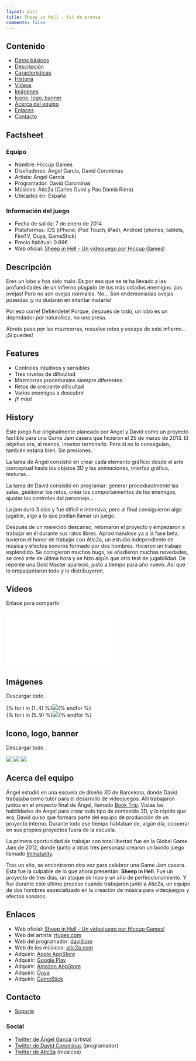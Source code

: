 ```yaml
---
layout: post
title: Sheep in Hell - Kit de prensa
comments: false
---
```


Contenido
---------

<ul class="listing">
  <li><i class="icon icon-chevron-right"></i><a href="#factsheet">Datos básicos</a></li>
  <li><i class="icon icon-chevron-right"></i><a href="#description">Descripción</a></li>
  <li><i class="icon icon-chevron-right"></i><a href="#features">Características</a></li>
  <li><i class="icon icon-chevron-right"></i><a href="#history">Historia</a></li>
  <li><i class="icon icon-chevron-right"></i><a href="#videos">Vídeos</a></li>
  <li><i class="icon icon-chevron-right"></i><a href="#images">Imágenes</a></li>
  <li><i class="icon icon-chevron-right"></i><a href="#logos">Icono, logo, banner</a></li>
  <li><i class="icon icon-chevron-right"></i><a href="#aboutus">Acerca del equipo</a></li>
  <li><i class="icon icon-chevron-right"></i><a href="#links">Enlaces</a></li>
  <li><i class="icon icon-chevron-right"></i><a href="#contact">Contacto</a></li>
</ul>

<a id="factsheet"></a>
Factsheet
---------

<p>
	<h3>Equipo</h3>
	<ul class="listing">
	  <li>Nombre: Hiccup Games</li>
	  <li>Diseñadores: Ángel García, David Corominas</li>
	  <li>Artista: Ángel García</li>
	  <li>Programador: David Corominas</li>
	  <li>Músicos: Atic2a (Carles Gumí y Pau Damià Riera)</li>
	  <li>Ubicados en: España</li>
	</ul>
</p>

<p>
	<h3>Información del juego</h3>
	<ul class="listing">
	  <li>Fecha de salida: 7 de enero de 2014</li>
	  <li>Plataformas: iOS (iPhone, iPod Touch, iPad), Android (phones, tablets, FireTV, Ouya, GameStick)</li>
	  <li>Precio habitual: 0.89€</li>
	  <li>Web oficial: <a href="http://david.cm/landing/sheepinhell">Sheep in Hell - Un videojuego por Hiccup Games!</a></li>
	</ul>
</p>

<a id="description"></a>
Descripción
-----------

Eres un lobo y has sido malo. Es por eso que se te ha llevado a las profundidades de un infierno plagado de tus más odiados enemigos: ¡las ovejas! Pero no son ovejas normales. No... Son endemoniadas ovejas poseídas ¡y no dudarán en intentar matarte!

Por eso corre! Defiéndete! Porque, después de todo, un lobo es un depredador por naturaleza, no una presa.

Ábrete paso por las mazmorras, resuelve retos y escapa de este infierno... ¡Si puedes!

<a id="features"></a>
Features
--------

<ul class="listing">
  <li><i class="icon icon-ok"></i>Controles intuitivos y sensibles</li>
  <li><i class="icon icon-ok"></i>Tres niveles de dificultad</li>
  <li><i class="icon icon-ok"></i>Mazmorras procedurales siempre diferentes</li>
  <li><i class="icon icon-ok"></i>Retos de creciente dificultad</li>
  <li><i class="icon icon-ok"></i>Varios enemigos a descubrir</li>
  <li><i class="icon icon-ok"></i>¡Y más!</li>
</ul>

<a id="history"></a>
History
-------

Este juego fue originalmente planeado por Ángel y David como un proyecto factible para una Game Jam casera que hicieron el 25 de marzo de 2013. El objetivo era, al menos, intentar terminarlo. Pero si no lo conseguían, también estaría bien. Sin presiones.

La tarea de Ángel consistió en crear cada elemento gráfico: desde el arte conceptual hasta los objetos 3D y las animaciones, interfaz gráfica, texturas...

La tarea de David consistió en programar: generar proceduralmente las salas, gestionar los retos, crear los comportamientos de los enemigos, ajustar los controles del personaje...

La jam duró 3 días y fue difícil e intensiva, pero al final consiguieron algo jugable, algo a lo que podían llamar un juego.

Después de un merecido descanso, retomaron el proyecto y empezaron a trabajar en él durante sus ratos libres. Aproximándose ya a la fase beta, tuvieron el honor de trabajar con Atic2a, un estudio independiente de música y efectos sonoros formado por dos hombres. Hicieron un trabajo espléndido. Se corrigieron muchos bugs, se añadieron muchas novedades, se creó arte de última hora y se hizo algún que otro test de jugabilidad. De repente una Gold Master apareció, justo a tiempo para año nuevo. Así que lo empaquetaron todo y lo distribuyeron.

<a id="videos"></a>
Vídeos
------

Enlace para compartir <a href="http://youtu.be/6wIvIz8m40s"><i class="icon icon-external-link"></i></a>

<iframe id="video" frameborder="0" src="//www.youtube-nocookie.com/embed/6wIvIz8m40s?rel=0" allowfullscreen></iframe>

<a id="images"></a>
Imágenes
--------

Descargar todo <a href="sheepinhell_contents/screenshots.zip"><i class="icon icon-download-alt"></i></a>

<section class="gallery">
{% for i in (1..4) %}<a href="sheepinhell_contents/screenshot{{ i }}.png"><img src="sheepinhell_contents/screenshot{{ i }}.png"></a>{% endfor %}
</section>
<section class="minigallery">
{% for i in (5..9) %}<a href="sheepinhell_contents/screenshot{{ i }}.png"><img src="sheepinhell_contents/screenshot{{ i }}.png"></a>{% endfor %}
</section>

<a id="logos"></a>
Icono, logo, banner
-------------------

Descargar todo <a href="sheepinhell_contents/logos.zip"><i class="icon icon-download-alt"></i></a>

<section class="gallery">
<a href="sheepinhell_contents/icon.png"><img src="sheepinhell_contents/icon.png"></a>
<a href="sheepinhell_contents/logo.png"><img src="sheepinhell_contents/logo.png"></a>
<a href="sheepinhell_contents/banner.png"><img src="sheepinhell_contents/banner.png"></a>
</section>

<a id="aboutus"></a>
Acerca del equipo
-----------------

Ángel estudió en una escuela de diseño 3D de Barcelona, donde David trabajaba como tutor para el desarrollo de videojuegos. Allí trabajaron juntos en el proyecto final de Ángel, llamado <a href="http://rtypex.com/juegos/booktrip/">Book Trip</a>. Vistas las habilidades de Ángel para crear todo tipo de contenido 3D, y lo rápido que era, David quiso que formara parte del equipo de producción de un proyecto interno. Durante todo ese tiempo hablaban de, algún día, cooperar en sus propios proyectos fuera de la escuela.

La primera oportunidad de trabajar con total libertad fue en la Global Game Jam de 2012, donde (junto a otras tres personas) crearon un bonito juego llamado <a href="http://archive.globalgamejam.org/2012/immaturity">Immaturity</a>.

Tras un año, se encontraron otra vez para celebrar una Game Jam casera. Ésta fue la culpable de lo que ahora presentan: <b>Sheep in Hell</b>. Fue un proyecto de tres días, un ataque de hipo y un año de perfeccionamiento. Y fue durante este último proceso cuando trabajaron junto a Atic2a, un equipo de dos hombres especializado en la creación de música para videojuegos y efectos sonoros.

<a id="links"></a>
Enlaces
-------

<ul class="listing">
  <li><i class="icon icon-external-link"></i>Web oficial: <a href="http://www.david.cm/landing/sheepinhell">Sheep in Hell - Un videojuego por Hiccup Games!</a></li>
  <li><i class="icon icon-external-link"></i>Web del artista: <a href="http://www.rtypex.com">rtypex.com</a></li>
  <li><i class="icon icon-external-link"></i>Web del programador: <a href="http://www.david.cm">david.cm</a></li>
  <li><i class="icon icon-external-link"></i>Web de los músicos: <a href="http://www.atic2a.com">atic2a.com</a></li>
  <li><i class="icon icon-external-link"></i>Adquirir: <a href="https://itunes.apple.com/us/app/sheep-in-hell/id788371896?mt=8">Apple AppStore</a></li>
  <li><i class="icon icon-external-link"></i>Adquirir: <a href="https://play.google.com/store/apps/details?id=cm.david.sheepinhell">Google Play</a></li>
  <li><i class="icon icon-external-link"></i>Adquirir: <a href="http://www.amazon.com/gp/product/B00JWUVKFI">Amazon AppStore</a></li>
  <li><i class="icon icon-external-link"></i>Adquirir: <a href="https://www.ouya.tv/game/Sheep-in-Hell/">Ouya</a></li>
  <li><i class="icon icon-external-link"></i>Adquirir: <a href="https://zone.gamestick.tv/game_370">GameStick</a></li>
</ul>

<a id="contact"></a>
Contacto
--------

<ul class="listing">
  <li><a href="http://david.cm/support">Soporte</a></li>
</ul>

<h3>Social</h3>

<ul class="listing">
  <li><i class="icon icon-twitter"></i><a href="https://twitter.com/rtypex">Twitter de Ángel García</a> (artista)</li>
  <li><i class="icon icon-twitter"></i><a href="https://twitter.com/tmdchi">Twitter de David Corominas</a> (programador)</li>
  <li><i class="icon icon-twitter"></i><a href="https://twitter.com/atic2a">Twitter de Atic2a</a> (músicos)</li>
</ul>
